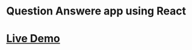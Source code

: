 # Question Answere app using React

# [Live Demo](https://ddepu11.github.io/question-answere-app-react)
